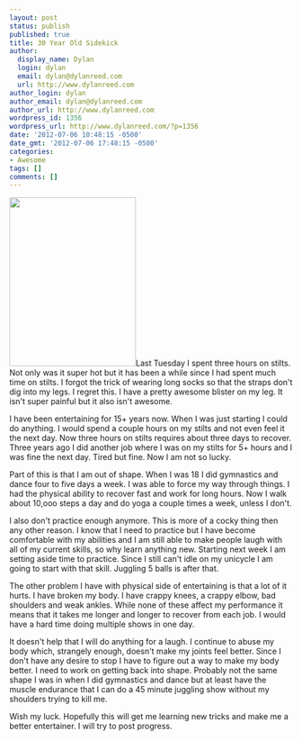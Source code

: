 ```yaml
---
layout: post
status: publish
published: true
title: 30 Year Old Sidekick
author:
  display_name: Dylan
  login: dylan
  email: dylan@dylanreed.com
  url: http://www.dylanreed.com
author_login: dylan
author_email: dylan@dylanreed.com
author_url: http://www.dylanreed.com
wordpress_id: 1356
wordpress_url: http://www.dylanreed.com/?p=1356
date: '2012-07-06 10:48:15 -0500'
date_gmt: '2012-07-06 17:48:15 -0500'
categories:
- Awesome
tags: []
comments: []
---
```

<p><img class="alignright" title="Jugglings" src="http:&#47;&#47;farm3.staticflickr.com&#47;2720&#47;4140130596_c331bb56bb.jpg" alt="" width="225" height="300" &#47;>Last Tuesday I spent three hours on stilts. Not only was it super hot but it has been a while since I had spent much time on stilts. I forgot the trick of wearing long socks so that the straps don't dig into my legs. I regret this. I have a pretty awesome blister on my leg. It isn't super painful but it also isn't awesome.</p>
<p>I have been entertaining for 15+ years now. When I was just starting I could do anything. I would spend a couple hours on my stilts and not even feel it the next day. Now three hours on stilts requires about three days to recover. Three years ago I did another job where I was on my stilts for 5+ hours and I was fine the next day. Tired but fine. Now I am not so lucky.</p>
<p>Part of this is that I am out of shape. When I was 18 I did gymnastics and dance four to five days a week. I was able to force my way through things. I had the physical ability to recover fast and work for long hours. Now I walk about 10,ooo steps a day and do yoga a couple times a week, unless I don't.</p>
<p>I also don't practice enough anymore. This is more of a cocky thing then any other reason. I know that I need to practice but I have become comfortable with my abilities and I am still able to make people laugh with all of my current skills, so why learn anything new. Starting next week I am setting aside time to practice. Since I still can't idle on my unicycle I am going to start with that skill. Juggling 5 balls is after that.</p>
<p>The other problem I have with physical side of entertaining is that a lot of it hurts. I have broken my body. I have crappy knees, a crappy elbow, bad shoulders and weak ankles. While none of these affect my performance it means that it takes me longer and longer to recover from each job. I would have a hard time doing multiple shows in one day.</p>
<p>It doesn't help that I will do anything for a laugh. I continue to abuse my body which,&nbsp;strangely&nbsp;enough, doesn't make my joints feel better. Since I don't have any desire to stop I have to figure out a way to make my body better. I need to work on getting back into shape. Probably not the same shape I was in when I did gymnastics and dance but at least have the muscle endurance that I can do a 45 minute juggling show without my shoulders trying to kill me.</p>
<p>Wish my luck. Hopefully this will get me learning new tricks and make me a better entertainer. I will try to post progress.</p>
